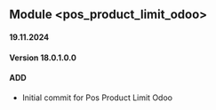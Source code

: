## Module <pos_product_limit_odoo>

#### 19.11.2024
#### Version 18.0.1.0.0
#### ADD
- Initial commit for Pos Product Limit Odoo

